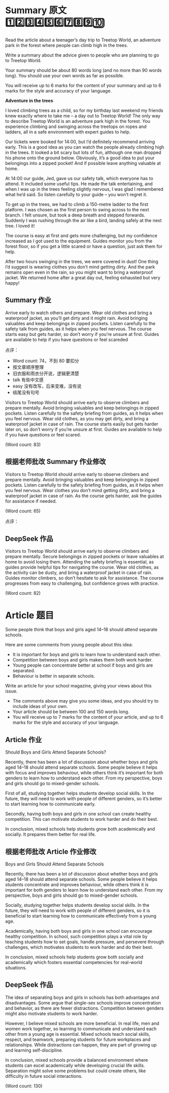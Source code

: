 # Summary 原文 1️⃣2️⃣3️⃣4️⃣5️⃣6️⃣7️⃣8️⃣9️⃣🔟
Read the article about a teenager’s day trip to Treetop World, an adventure park in the forest where people can climb high in the trees.

Write a summary about the advice given to people who are planning to go to Treetop World.

Your summary should be about 80 words long (and no more than 90 words long). You should use your own words as far as possible.

You will receive up to 6 marks for the content of your summary and up to 6 marks for the style and accuracy of your language.

**Adventure in the trees**

I loved climbing trees as a child, so for my birthday last weekend my friends knew exactly where to take me – a day out to Treetop World! The only way to describe Treetop World is an adventure park high in the forest. You experience climbing and swinging across the treetops on ropes and ladders, all in a safe environment with expert guides to help.

Our tickets were booked for 14:00, but I’d definitely recommend arriving early. This is a good idea as you can watch the people already climbing high in the trees. It looked a bit scary but lots of fun, although one man dropped his phone onto the ground below. Obviously, it’s a good idea to put your belongings into a zipped pocket! And if possible leave anything valuable at home.

At 14:00 our guide, Jed, gave us our safety talk, which everyone has to attend. It included some useful tips. He made the talk entertaining, and when I was up in the trees feeling slightly nervous, I was glad I remembered what he’d said. So listen carefully to your guide – you won’t regret it.

To get up in the trees, we had to climb a 150-metre ladder to the first platform. I was chosen as the first person to swing across to the next branch. I felt unsure, but took a deep breath and stepped forwards. Suddenly I was rushing through the air like a bird, landing safely at the next tree. I loved it!

The course is easy at first and gets more challenging, but my confidence increased as I got used to the equipment. Guides monitor you from the forest floor, so if you get a little scared or have a question, just ask them for help.

After two hours swinging in the trees, we were covered in dust! One thing I’d suggest is wearing clothes you don’t mind getting dirty. And the park remains open even in the rain, so you might want to bring a waterproof jacket. We returned home after a great day out, feeling exhausted but very happy!

## Summary 作业
Arrive early to watch others and prepare. Wear old clothes and bring a waterproof jacket, as you’ll get dirty and it might rain. Avoid bringing valuables and keep belongings in zipped pockets. Listen carefully to the safety talk from guides, as it helps when you feel nervous. The course starts easy but gets harder, so don’t worry if you’re unsure at first. Guides are available to help if you have questions or feel scareded

点评：
- Word count: 74，不到 80 要扣分
- 按文章顺序整理
- 旧衣服和雨衣分开说，逻辑更清楚
- talk 有些中文感
- easy 没有改写，后来变难，没有说
- 结尾没有句号

Visitors to Treetop World should arrive early to observe climbers and prepare mentally. Avoid bringing valuables and keep belongings in zipped pockets. Listen carefully to the safety briefing from guides, as it helps when you feel nervous. Wear old clothes, as you may get dirty, and bring a waterproof jacket in case of rain.  The course starts easily but gets harder later on, so don’t worry if you’re unsure at first. Guides are available to help if you have questions or feel scared.

(Word count: 83)

## 根据老师批改 Summary 作业修改
Visitors to Treetop World should arrive early to observe climbers and prepare mentally. Avoid bringing valuables and keep belongings in zipped pockets. Listen carefully to the safety briefing from guides, as it helps when you feel nervous. Wear clothes you don’t mind getting dirty, and bring a waterproof jacket in case of rain. As the course gets harder, ask the guides for assistance if needed.

(Word count: 65)

点评：

## DeepSeek 作品
Visitors to Treetop World should arrive early to observe climbers and prepare mentally. Secure belongings in zipped pockets or leave valuables at home to avoid losing them. Attending the safety briefing is essential, as guides provide helpful tips for navigating the course. Wear old clothes, as the activity can be dusty, and bring a waterproof jacket in case of rain. Guides monitor climbers, so don’t hesitate to ask for assistance. The course progresses from easy to challenging, but confidence grows with practice.

(Word count: 82)

# Article 题目
Some people think that boys and girls aged 14–18 should attend separate schools.

Here are some comments from young people about this idea:
- It is important for boys and girls to learn how to understand each other.
- Competition between boys and girls makes them both work harder.
- Young people can concentrate better at school if boys and girls are separated.
- Behaviour is better in separate schools.

Write an article for your school magazine, giving your views about this issue.
- The comments above may give you some ideas, and you should try to include ideas of your own.
- Your article should be between 100 and 150 words long.
- You will receive up to 7 marks for the content of your article, and up to 6 marks for the style and accuracy of your language.

## Article 作业
Should Boys and Girls Attend Separate Schools?

Recently, there has been a lot of discussion about whether boys and girls aged 14–18 should attend separate schools. Some people believe it helps with focus and improves behaviour, while others think it’s important for both genders to learn how to understand each other. From my perspective, boys and girls should go to mixed-gender schools. 

First of all, studying together helps students develop social skills. In the future, they will need to work with people of different genders, so it’s better to start learning how to communicate early.

Secondly, having both boys and girls in one school can create healthy competition. This can motivate students to work harder and do their best.

In conclusion, mixed schools help students grow both academically and socially. It prepares them better for real life.

## 根据老师批改 Article 作业修改
Boys and Girls Should Attend Separate Schools

Recently, there has been a lot of discussion about whether boys and girls aged 14–18 should attend separate schools. Some people believe it helps students concentrate and improves behaviour, while others think it is important for both genders to learn how to understand each other. From my perspective, boys and girls should go to mixed-gender schools. 

Socially, studying together helps students develop social skills. In the future, they will need to work with people of different genders, so it is beneficial to start learning how to communicate effectively from a young age.

Academically, having both boys and girls in one school can encourage healthy competition. In school, such competition plays a vital role by teaching students how to set goals, handle pressure, and persevere through challenges, which motivates students to work harder and do their best.

In conclusion, mixed schools help students grow both socially and academically which fosters essential competencies for real-world situations.

## DeepSeek 作品
The idea of separating boys and girls in schools has both advantages and disadvantages. Some argue that single-sex schools improve concentration and behavior, as there are fewer distractions. Competition between genders might also motivate students to work harder.

However, I believe mixed schools are more beneficial. In real life, men and women work together, so learning to communicate and understand each other from a young age is essential. Mixed schools teach social skills, respect, and teamwork, preparing students for future workplaces and relationships. While distractions can happen, they are part of growing up and learning self-discipline.

In conclusion, mixed schools provide a balanced environment where students can excel academically while developing crucial life skills. Separation might solve some problems but could create others, like difficulty in future social interactions.

(Word count: 130)
